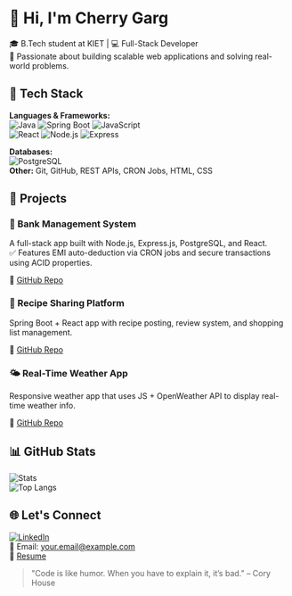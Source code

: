 # 👋 Hi, I'm Cherry Garg

🎓 B.Tech student at KIET | 💻 Full-Stack Developer  
🚀 Passionate about building scalable web applications and solving real-world problems.

## 🧠 Tech Stack

**Languages & Frameworks:**  
![Java](https://img.shields.io/badge/Java-007396?style=for-the-badge&logo=java) 
![Spring Boot](https://img.shields.io/badge/SpringBoot-6DB33F?style=for-the-badge&logo=springboot)
![JavaScript](https://img.shields.io/badge/JavaScript-F7DF1E?style=for-the-badge&logo=javascript)  
![React](https://img.shields.io/badge/React-20232A?style=for-the-badge&logo=react)
![Node.js](https://img.shields.io/badge/Node.js-339933?style=for-the-badge&logo=nodedotjs)
![Express](https://img.shields.io/badge/Express.js-000000?style=for-the-badge&logo=express)

**Databases:**  
![PostgreSQL](https://img.shields.io/badge/PostgreSQL-4169E1?style=for-the-badge&logo=postgresql)  
**Other:** Git, GitHub, REST APIs, CRON Jobs, HTML, CSS

## 📌 Projects

### 🏦 Bank Management System  
A full-stack app built with Node.js, Express.js, PostgreSQL, and React.  
✅ Features EMI auto-deduction via CRON jobs and secure transactions using ACID properties.

🔗 [GitHub Repo](https://github.com/Cherryga/Bank_Management)


### 🍲 Recipe Sharing Platform  
Spring Boot + React app with recipe posting, review system, and shopping list management.

🔗 [GitHub Repo](https://github.com/Cherryga/Recipe_Sharing)


### 🌤 Real-Time Weather App  
Responsive weather app that uses JS + OpenWeather API to display real-time weather info.

🔗 [GitHub Repo](https://github.com/Cherryga/Weather_App)


## 📊 GitHub Stats

![Stats](https://github-readme-stats.vercel.app/api?username=Cherryga&show_icons=true&theme=tokyonight)  
![Top Langs](https://github-readme-stats.vercel.app/api/top-langs/?username=Cherryga&layout=compact&theme=tokyonight)


## 🌐 Let's Connect

[![LinkedIn](https://img.shields.io/badge/LinkedIn-blue?style=for-the-badge&logo=linkedin)](https://www.linkedin.com/in/YOUR_USERNAME)  
📧 Email: your.email@example.com  
📄 [Resume](https://link-to-your-resume.pdf)


> "Code is like humor. When you have to explain it, it’s bad." – Cory House

